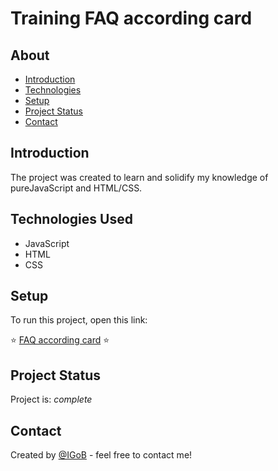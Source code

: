 # Training FAQ according card


## About
* [Introduction](#introduction)
* [Technologies](#technologies-used)
* [Setup](#setup)
* [Project Status](#project-status)
* [Contact](#contact)


## Introduction
The project was created to learn and solidify my knowledge of pureJavaScript and HTML/CSS.


## Technologies Used
* JavaScript
* HTML
* CSS


## Setup
To run this project, open this link:

⭐ <a href="https://igobb.github.io/FAQ_accordion_card/">FAQ according card</a> ⭐


## Project Status
Project is: _complete_


## Contact
Created by [@IGoB](https://igobb-portfolio.netlify.app/) - feel free to contact me!
